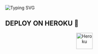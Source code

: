 ![Typing SVG](https://readme-typing-svg.herokuapp.com/?lines=Salam+Mən+Ədalət!)
</p></p>




## DEPLOY ON HEROKU 🚀

<p align="center"><a href="https://heroku.com/deploy?template=https://github.com/Fakebody31/-dal-tTag"><img align="center" alt="Heroku" width="52px" src="https://www.nicepng.com/png/full/223-2233246_heroku-logo-salesforce-heroku.png"></p>
